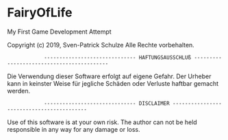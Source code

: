 # FairyOfLife
My First Game Development Attempt

Copyright (c) 2019, Sven-Patrick Schulze Alle Rechte vorbehalten. 

                ------------------------------ HAFTUNGSAUSSCHLUß ------------------------------------------
                
Die Verwendung dieser Software erfolgt auf eigene Gefahr. 
Der Urheber kann in keinster Weise für jegliche Schäden oder Verluste haftbar gemacht werden.

                ------------------------------ DISCLAIMER ------------------------------------------
                
Use of this software is at your own risk.
The author can not be held responsible in any way for any damage or loss.
